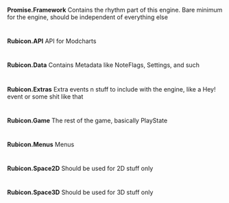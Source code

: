 **Promise.Framework** 
Contains the rhythm part of this engine. Bare minimum for the engine, should be independent of everything else
# 
**Rubicon.API**
API for Modcharts
#
**Rubicon.Data**
Contains Metadata like NoteFlags, Settings, and such
#
**Rubicon.Extras**
Extra events n stuff to include with the engine, like a Hey! event or some shit like that
#
**Rubicon.Game** 
The rest of the game, basically PlayState
#
**Rubicon.Menus**
Menus
#
**Rubicon.Space2D** 
Should be used for 2D stuff only
#
**Rubicon.Space3D** 
Should be used for 3D stuff only
